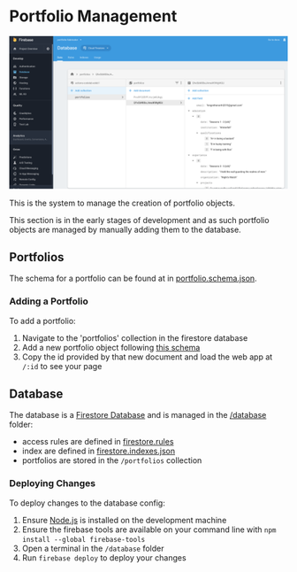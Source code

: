 # Portfolio Management

![preview](/_meta/assets/database_20-05-19.png)

This is the system to manage the creation of portfolio objects.

This section is in the early stages of development and as such portfolio objects are managed by manually adding them to the database.

## Portfolios
The schema for a portfolio can be found at in [portfolio.schema.json](/portfolio-management/portfolio.schema.json).

### Adding a Portfolio
To add a portfolio:
1. Navigate to the 'portfolios' collection in the firestore database
2. Add a new portfolio object following [this schema](/portfolio-management/portfolio.schema.json)
3. Copy the id provided by that new document and load the web app at `/:id` to see your page

## Database
The database is a [Firestore Database](https://firebase.google.com/docs/firestore) and is managed in the [/database](/portfolio-management/database/) folder:
- access rules are defined in [firestore.rules](/portfolio-management/database/firestore.rules)
- index are defined in [firestore.indexes.json](/portfolio-management/database/firestore.indexes.json)
- portfolios are stored in the `/portfolios` collection

### Deploying Changes
To deploy changes to the database config:
1. Ensure [Node.js](https://nodejs.org) is installed on the development machine
2. Ensure the firebase tools are available on your command line with `npm install --global firebase-tools`
3. Open a terminal in the `/database` folder
4. Run `firebase deploy` to deploy your changes
